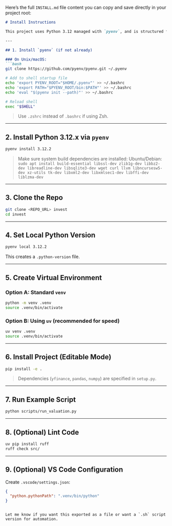 Here’s the full `INSTALL.md` file content you can copy and save directly in your project root:

```markdown
# Install Instructions

This project uses Python 3.12 managed with `pyenv`, and is structured for editable installs using `setup.py`.

---

## 1. Install `pyenv` (if not already)

### On Unix/macOS:
```bash
git clone https://github.com/pyenv/pyenv.git ~/.pyenv

# Add to shell startup file
echo 'export PYENV_ROOT="$HOME/.pyenv"' >> ~/.bashrc
echo 'export PATH="$PYENV_ROOT/bin:$PATH"' >> ~/.bashrc
echo 'eval "$(pyenv init --path)"' >> ~/.bashrc

# Reload shell
exec "$SHELL"
```

> Use `.zshrc` instead of `.bashrc` if using Zsh.

---

## 2. Install Python 3.12.x via `pyenv`

```bash
pyenv install 3.12.2
```

> Make sure system build dependencies are installed:
> Ubuntu/Debian: `sudo apt install build-essential libssl-dev zlib1g-dev libbz2-dev libreadline-dev libsqlite3-dev wget curl llvm libncursesw5-dev xz-utils tk-dev libxml2-dev libxmlsec1-dev libffi-dev liblzma-dev`

---

## 3. Clone the Repo

```bash
git clone <REPO_URL> invest
cd invest
```

---

## 4. Set Local Python Version

```bash
pyenv local 3.12.2
```

This creates a `.python-version` file.

---

## 5. Create Virtual Environment

### Option A: Standard `venv`
```bash
python -m venv .venv
source .venv/bin/activate
```

### Option B: Using `uv` (recommended for speed)
```bash
uv venv .venv
source .venv/bin/activate
```

---

## 6. Install Project (Editable Mode)

```bash
pip install -e .
```

> Dependencies (`yfinance`, `pandas`, `numpy`) are specified in `setup.py`.

---

## 7. Run Example Script

```bash
python scripts/run_valuation.py
```

---

## 8. (Optional) Lint Code

```bash
uv pip install ruff
ruff check src/
```

---

## 9. (Optional) VS Code Configuration

Create `.vscode/settings.json`:
```json
{
  "python.pythonPath": ".venv/bin/python"
}
```
```

Let me know if you want this exported as a file or want a `.sh` script version for automation.